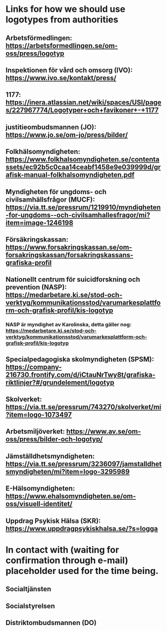 # Links for how we should use logotypes from authorities

## Arbetsförmedlingen: https://arbetsformedlingen.se/om-oss/press/logotyp

## Inspektionen för vård och omsorg (IVO): https://www.ivo.se/kontakt/press/

## 1177: https://inera.atlassian.net/wiki/spaces/USI/pages/227967774/Logotyper+och+favikoner+-+1177

## justitieombudsmannen (JO): https://www.jo.se/om-jo/press/bilder/

## Folkhälsomyndigheten: https://www.folkhalsomyndigheten.se/contentassets/ec92b5c0caa14ceabf1458e9e039999d/grafisk-manual-folkhalsomyndigheten.pdf

## Myndigheten för ungdoms- och civilsamhällsfrågor (MUCF): https://via.tt.se/pressrum/1219910/myndigheten-for-ungdoms--och-civilsamhallesfragor/mi?item=image-1246198

## Försäkringskassan: https://www.forsakringskassan.se/om-forsakringskassan/forsakringskassans-grafiska-profil

## Nationellt centrum för suicidforskning och prevention (NASP): https://medarbetare.ki.se/stod-och-verktyg/kommunikationsstod/varumarkesplattform-och-grafisk-profil/kis-logotyp

### NASP är myndighet av Karolinska, detta gäller nog: https://medarbetare.ki.se/stod-och-verktyg/kommunikationsstod/varumarkesplattform-och-grafisk-profil/kis-logotyp

## Specialpedagogiska skolmyndigheten (SPSM): https://company-216730.frontify.com/d/iCtauNrTwy8t/grafiska-riktlinjer?#/grundelement/logotyp

## Skolverket: https://via.tt.se/pressrum/743270/skolverket/mi?item=logo-1073497

## Arbetsmiljöverket: https://www.av.se/om-oss/press/bilder-och-logotyp/

## Jämställdhetsmyndigheten: https://via.tt.se/pressrum/3236097/jamstalldhetsmyndigheten/mi?item=logo-3295989

## E-Hälsomyndigheten: https://www.ehalsomyndigheten.se/om-oss/visuell-identitet/

## Uppdrag Psykisk Hälsa (SKR): https://www.uppdragpsykiskhalsa.se/?s=logga

# In contact with (waiting for confirmation through e-mail) placeholder used for the time being.

## Socialtjänsten

## Socialstyrelsen

## Distriktombudsmannen (DO)
